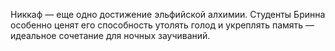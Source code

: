 Никкаф — еще одно достижение эльфийской алхимии. Студенты Бринна особенно ценят его способность утолять голод и укреплять память — идеальное сочетание для ночных заучиваний.